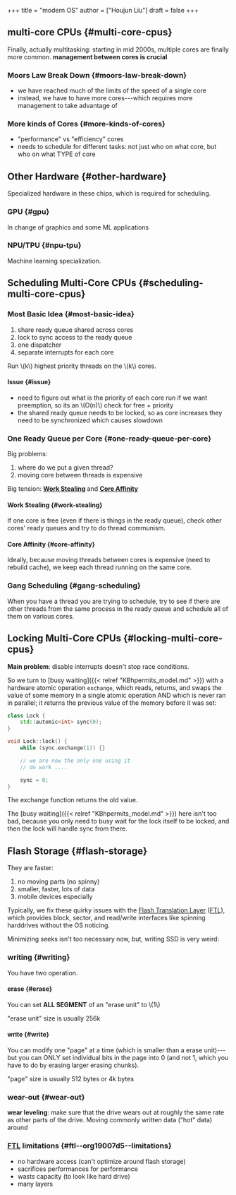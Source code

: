 +++
title = "modern OS"
author = ["Houjun Liu"]
draft = false
+++

## multi-core CPUs {#multi-core-cpus}

Finally, actually multitasking: starting in mid 2000s, multiple cores are finally more common. **management between cores is crucial**


### Moors Law Break Down {#moors-law-break-down}

-   we have reached much of the limits of the speed of a single core
-   instead, we have to have more cores---which requires more management to take advantage of


### More kinds of Cores {#more-kinds-of-cores}

-   "performance" vs "efficiency" cores
-   needs to schedule for different tasks: not just who on what core, but who on what TYPE of core


## Other Hardware {#other-hardware}

Specialized hardware in these chips, which is required for scheduling.


### GPU {#gpu}

In change of graphics and some ML applications


### NPU/TPU {#npu-tpu}

Machine learning specialization.


## Scheduling Multi-Core CPUs {#scheduling-multi-core-cpus}


### Most Basic Idea {#most-basic-idea}

1.  share ready queue shared across cores
2.  lock to sync access to the ready queue
3.  one dispatcher
4.  separate interrupts for each core

Run \\(k\\) highest priority threads on the \\(k\\) cores.


#### Issue {#issue}

-   need to figure out what is the priority of each core run if we want preemption, so its an \\(O(n)\\) check for free + priority
-   the shared ready queue needs to be locked, so as core increases they need to be synchronized which causes slowdown


### One Ready Queue per Core {#one-ready-queue-per-core}

Big problems:

1.  where do we put a given thread?
2.  moving core between threads is expensive

Big tension: **[Work Stealing](#work-stealing)** and **[Core Affinity](#core-affinity)**


#### Work Stealing {#work-stealing}

If one core is free (even if there is things in the ready queue), check other cores' ready queues and try to do thread communism.


#### Core Affinity {#core-affinity}

Ideally, because moving threads between cores is expensive (need to rebuild cache), we keep each thread running on the same core.


### Gang Scheduling {#gang-scheduling}

When you have a thread you are trying to schedule, try to see if there are other threads from the same process in the ready queue and schedule all of them on various cores.


## Locking Multi-Core CPUs {#locking-multi-core-cpus}

**Main problem**: disable interrupts doesn't stop race conditions.

So we turn to [busy waiting]({{< relref "KBhpermits_model.md" >}}) with a hardware atomic operation `exchange`, which reads, returns, and swaps the value of some memory in a single atomic operation AND which is never ran in parallel; it returns the previous value of the memory before it was set:

```C++
class Lock {
    std::automic<int> sync(0);
}

void Lock::lock() {
    while (sync.exchange(1)) {}

    // we are now the only one using it
    // do work ....

    sync = 0;
}
```

The exchange function returns the old value.

The [busy waiting]({{< relref "KBhpermits_model.md" >}}) here isn't too bad, because you only need to busy wait for the lock itself to be locked, and then the lock will handle sync from there.


## Flash Storage {#flash-storage}

They are faster:

1.  no moving parts (no spinny)
2.  smaller, faster, lots of data
3.  mobile devices especially

Typically, we fix these quirky issues with the [Flash Translation Layer](#flash-storage) ([FTL](#flash-storage)), which provides block, sector, and read/write interfaces like spinning harddrives without the OS noticing.

Minimizing seeks isn't too necessary now, but, writing SSD is very weird:


### writing {#writing}

You have two operation.


#### erase {#erase}

You can set **ALL SEGMENT** of an "erase unit" to \\(1\\)

"erase unit" size is usually 256k


#### write {#write}

You can modify one "page" at a time (which is smaller than a erase unit)---but you can ONLY set individual bits in the page into 0 (and not 1, which you have to do by erasing larger erasing chunks).

"page" size is usually 512 bytes or 4k bytes


### wear-out {#wear-out}

**wear leveling**: make sure that the drive wears out at roughly the same rate as other parts of the drive. Moving commonly written data ("hot" data) around


### [FTL](#flash-storage) limitations {#ftl--org19007d5--limitations}

-   no hardware access (can't optimize around flash storage)
-   sacrifices performances for performance
-   wasts capacity (to look like hard drive)
-   many layers
